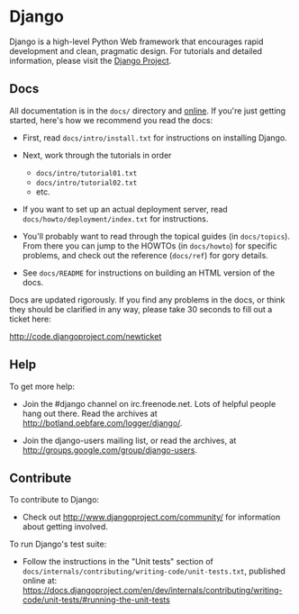 # Django

Django is a high-level Python Web framework that encourages rapid development
and clean, pragmatic design. For tutorials and detailed information, please visit the [Django Project](https://www.djangoproject.com/).

## Docs

All documentation is in the `docs/` directory and [online](http://docs.djangoproject.com/en/dev/). If you're just getting started, here's
how we recommend you read the docs:

  * First, read `docs/intro/install.txt` for instructions on installing Django.

  * Next, work through the tutorials in order   
    * `docs/intro/tutorial01.txt`
    * `docs/intro/tutorial02.txt`
    * etc.

  * If you want to set up an actual deployment server, read
    `docs/howto/deployment/index.txt` for instructions.

  * You'll probably want to read through the topical guides (in `docs/topics`). From there you can jump to the HOWTOs (in `docs/howto`) for specific
    problems, and check out the reference (`docs/ref`) for gory details.

  * See `docs/README` for instructions on building an HTML version of the docs.

Docs are updated rigorously. If you find any problems in the docs, or think they
should be clarified in any way, please take 30 seconds to fill out a ticket
here:

http://code.djangoproject.com/newticket


## Help

To get more help:

  * Join the #django channel on irc.freenode.net. Lots of helpful people
    hang out there. Read the archives at http://botland.oebfare.com/logger/django/.

  * Join the django-users mailing list, or read the archives, at
    http://groups.google.com/group/django-users.

## Contribute

To contribute to Django:

  * Check out http://www.djangoproject.com/community/ for information
    about getting involved.

To run Django's test suite:

  * Follow the instructions in the "Unit tests" section of
 `docs/internals/contributing/writing-code/unit-tests.txt`, published online at:  https://docs.djangoproject.com/en/dev/internals/contributing/writing-code/unit-tests/#running-the-unit-tests
